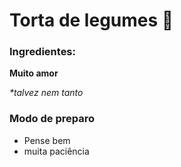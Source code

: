 # Torta de legumes :fork_and_knife:

### Ingredientes:

**Muito amor**

_*talvez nem tanto_

### Modo de preparo

- Pense bem
- muita paciência





